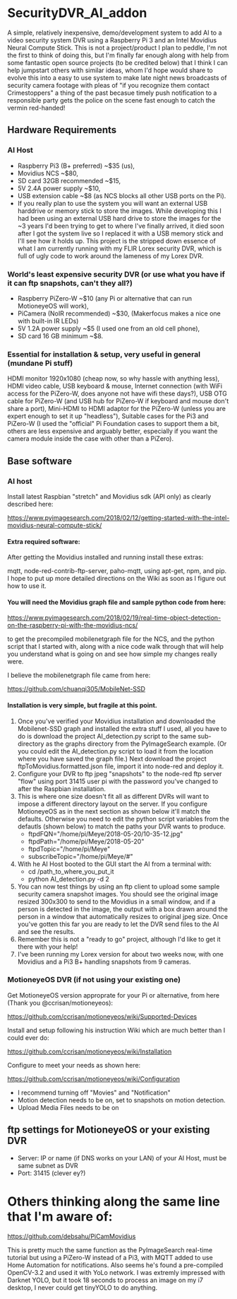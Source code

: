 # SecurityDVR_AI_addon
A simple, relatively inexpensive, demo/development system to add AI to a video security system DVR using a Raspberry Pi 3 and an Intel Movidius Neural Compute Stick.   This is not a project/product I plan to peddle, I'm not the first to think of doing this, but I'm finally far enough along with help from some fantastic open source projects (to be credited below) that I think I can help jumpstart others with similar ideas, whom I'd hope would share to evolve this into a easy to use system to make late night news broadcasts of security camera footage with pleas of "if you recognize them contact Crimestoppers" a thing of the past becasue timely push notification to a responsible party gets the police on the scene fast enough to catch the vermin red-handed!

## Hardware Requirements
### AI Host 
- Raspberry Pi3 (B+ preferred)  ~$35 (us),
- Movidius NCS                  ~$80,
- SD card 32GB recommended      ~$15,
- 5V 2.4A power supply          ~$10,
- USB extension cable           ~$8   (as NCS blocks all other USB ports on the Pi).  
- If you really plan to use the system you will want an external USB harddrive or memory stick to store the images.  While developing this I had been using an external USB hard drive to store the images for the ~3 years I'd been trying to get to where I've finally arrived, it died soon after I got the system live so I replaced it with a USB memory stick and I'll see how it holds up.  This project is the stripped down essence of what I am currently running with my FLIR Lorex security DVR, which is full of ugly code to work around the lameness of my Lorex DVR.

### World's least expensive security DVR (or use what you have if it can ftp snapshots, can't they all?)
- Raspberry PiZero-W          ~$10  (any Pi or alternative that can run MotioneyeOS will work),
- PiCamera (NoIR recommended) ~$30, (Makerfocus makes a nice one with built-in IR LEDs)
- 5V 1.2A power supply        ~$5   (I used one from an old cell phone),
- SD card 16 GB minimum       ~$8.

### Essential for installation & setup, very useful in general (mundane Pi stuff)
HDMI monitor 1920x1080 (cheap now, so why hassle with anything less),
HDMI video cable,
USB keyboard & mouse,
Internet connection (with WiFi access for the PiZero-W, does anyone not have wifi these days?),
USB OTG cable for PiZero-W (and USB hub for PiZero-W if keyboard and mouse don't share a port),
Mini-HDMI to HDMI adaptor for the PiZero-W (unless you are expert enough to set it up "headless"),
Suitable cases for the Pi3 and PiZero-W (I used the "official" Pi Foundation cases to support them a bit, others are less expensive and arguably better, especially if you want the camera module inside the case with other than a PiZero).


## Base software
### AI host
Install latest Raspbian "stretch" and Movidius sdk (API only) as clearly described here:

https://www.pyimagesearch.com/2018/02/12/getting-started-with-the-intel-movidius-neural-compute-stick/

#### Extra required software:
After getting the Movidius installed and running install these extras:

mqtt, node-red-contrib-ftp-server, paho-mqtt, using apt-get, npm, and pip.  I hope to put up more detailed directions on the Wiki as soon as I figure out how to use it.

#### You will need the Movidius graph file and sample python code from here:

https://www.pyimagesearch.com/2018/02/19/real-time-object-detection-on-the-raspberry-pi-with-the-movidius-ncs/

to get the precompiled mobilenetgraph file for the NCS, and the python script that I started with, along with a nice code walk through that will help you understand what is going on and see how simple my changes really were. 

I believe the mobilenetgraph file came from here:

https://github.com/chuanqi305/MobileNet-SSD


#### Installation is very simple, but fragile at this point.
1. Once you've verified your Movidius installation and downloaded the Mobilenet-SSD graph and installed the extra stuff I used, all you have to do is download the project AI_detection.py script to the same sub-directory as the graphs directory from the PyImageSearch example.  (Or you could edit the AI_detection.py script to load it from the location where you have saved the graph file.) Next download the project ftpToMovidius.formatted.json file, import it into node-red and deploy it.
2. Configure your DVR to ftp jpeg "snapshots" to the node-red ftp server "flow" using port 31415 user pi with the password you've changed to after the Raspbian installation.
3. This is where one size doesn't fit all as different DVRs will want to impose a different directory layout on the server.  If you configure MotioneyeOS as in the next section as shown below it'll match the defaults.  Otherwise you need to edit the python script variables 
from the defautls (shown below) to match the paths your DVR wants to produce.
    - ftpdFQN="/home/pi/Meye/2018-05-20/10-35-12.jpg"
    - ftpdPath="/home/pi/Meye/2018-05-20"
    - ftpdTopic="/home/pi/Meye"
    - subscribeTopic="/home/pi/Meye/#"
4. With he AI Host booted to the GUI start the AI from a terminal with:
   - cd /path_to_where_you_put_it
   - python AI_detection.py -d 2
5. You can now test things by using an ftp client to upload some sample security camera snapshot images.  You should see the original image resized 300x300 to send to the Movidius in a small window, and if a person is detected in the image, the output with a box drawn around the person in a window that automatically resizes to original jpeg size.  Once you've gotten this far you are ready to let the DVR send files to the AI and see the results.
6.  Remember this is not a "ready to go" project, although I'd like to get it there with your help!
7.  I've been running my Lorex version for about two weeks now, with one Movidius and a Pi3 B+ handling snapshots from 9 cameras.


### MotioneyeOS DVR (if not using your existing one)

Get MotioneyeOS version approprate for your Pi or alternative, from here (Thank you @ccrisan/motioneyeos):

https://github.com/ccrisan/motioneyeos/wiki/Supported-Devices

Install and setup following his instruction Wiki which are much better than I could ever do:

https://github.com/ccrisan/motioneyeos/wiki/Installation

Configure to meet your needs as shown here:

https://github.com/ccrisan/motioneyeos/wiki/Configuration

- I recommend turning off "Movies" and "Notification"
- Motion detection needs to be on, set to snapshots on motion detection.
- Upload Media Files needs to be on


## ftp settings for MotioneyeOS or your existing DVR
  - Server:  IP or name (if DNS works on your LAN) of your AI Host, must be same subnet as DVR
  - Port: 31415 (clever ey?)
 

# Others thinking along the same line that I'm aware of:

https://github.com/debsahu/PiCamMovidius

This is pretty much the same function as the PyImageSearch real-time tutorial but using a PiZero-W instead of a Pi3, with MQTT added to use Home Automation for notifications.  Also seems he's found a pre-compiled OpenCV-3.2 and used it with YoLo network.  I was extremly impressed with Darknet YOLO, but it took 18 seconds to process an image on my i7 desktop, I never could get tinyYOLO to do anything.


